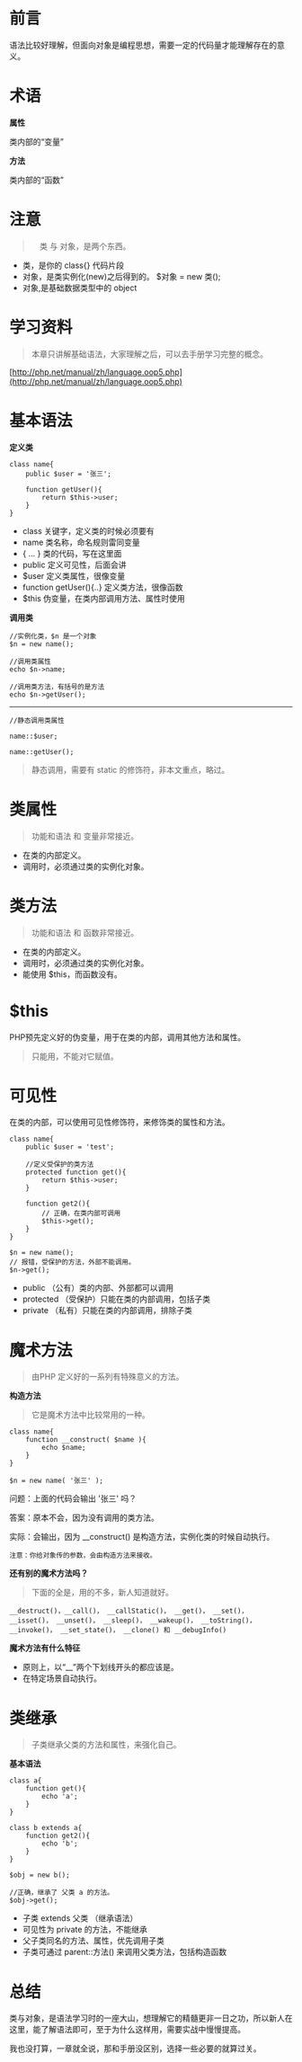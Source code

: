 # 前言

语法比较好理解，但面向对象是编程思想，需要一定的代码量才能理解存在的意义。

# 术语

**属性**

类内部的“变量”

**方法**

类内部的“函数”

# 注意

>　类 与 对象，是两个东西。

- 类，是你的 class{} 代码片段
- 对象，是类实例化(new)之后得到的。 $对象 = new 类();
- 对象,是基础数据类型中的 object

# 学习资料

> 本章只讲解基础语法，大家理解之后，可以去手册学习完整的概念。

[http://php.net/manual/zh/language.oop5.php](http://php.net/manual/zh/language.oop5.php)

# 基本语法

**定义类**

```
class name{
    public $user = '张三';
    
    function getUser(){
        return $this->user;
    }
}
```

- class 关键字，定义类的时候必须要有
- name 类名称，命名规则雷同变量
- { ... } 类的代码，写在这里面
- public 定义可见性，后面会讲
- $user 定义类属性，很像变量
- function getUser(){..} 定义类方法，很像函数
- $this 伪变量，在类内部调用方法、属性时使用

**调用类**

```
//实例化类，$n 是一个对象
$n = new name();

//调用类属性
echo $n->name;

//调用类方法，有括号的是方法
echo $n->getUser();
```

---

```
//静态调用类属性

name::$user;

name::getUser();
```

> 静态调用，需要有 static 的修饰符，非本文重点，略过。

# 类属性

> 功能和语法 和 变量非常接近。

- 在类的内部定义。
- 调用时，必须通过类的实例化对象。

# 类方法

> 功能和语法 和 函数非常接近。

- 在类的内部定义。
- 调用时，必须通过类的实例化对象。
- 能使用 $this，而函数没有。

# $this

PHP预先定义好的伪变量，用于在类的内部，调用其他方法和属性。

> 只能用，不能对它赋值。

# 可见性

在类的内部，可以使用可见性修饰符，来修饰类的属性和方法。

```
class name{
    public $user = 'test';
    
    //定义受保护的类方法
    protected function get(){
        return $this->user;
    }
    
    function get2(){
        // 正确，在类内部可调用
        $this->get();
    }
}

$n = new name();
// 报错，受保护的方法，外部不能调用。
$n->get();
```

- public （公有）类的内部、外部都可以调用
- protected （受保护）只能在类的内部调用，包括子类
- private （私有）只能在类的内部调用，排除子类

# 魔术方法

> 由PHP 定义好的一系列有特殊意义的方法。

**构造方法**

> 它是魔术方法中比较常用的一种。

```
class name{
    function __construct( $name ){
        echo $name;
    }
}

$n = new name( '张三' );
```

问题：上面的代码会输出 '张三' 吗？

答案：原本不会，因为没有调用的类方法。

实际：会输出，因为 __construct() 是构造方法，实例化类的时候自动执行。

```
注意：你给对象传的参数，会由构造方法来接收。
```

**还有别的魔术方法吗？**

> 下面的全是，用的不多，新人知道就好。

```
__destruct()，__call()， __callStatic()， __get()， __set()， __isset()， __unset()， __sleep()， __wakeup()， __toString()， __invoke()， __set_state()， __clone() 和 __debugInfo()
```

**魔术方法有什么特征**

- 原则上，以“__”两个下划线开头的都应该是。
- 在特定场景自动执行。

# 类继承

> 子类继承父类的方法和属性，来强化自己。

**基本语法**

```
class a{
    function get(){
        echo 'a';
    }
}

class b extends a{
    function get2(){
        echo 'b';
    }
}

$obj = new b();

//正确，继承了 父类 a 的方法。
$obj->get();
```

- 子类 extends 父类 （继承语法）
- 可见性为 private 的方法，不能继承
- 父子类同名的方法、属性，优先调用子类
- 子类可通过 parent::方法() 来调用父类方法，包括构造函数

# 总结

类与对象，是语法学习时的一座大山，想理解它的精髓更非一日之功，所以新人在这里，能了解语法即可，至于为什么这样用，需要实战中慢慢提高。

我也没打算，一章就全说，那和手册没区别，选择一些必要的就算过关。
